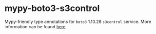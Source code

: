 # mypy-boto3-s3control

Mypy-friendly type annotations for `boto3` 1.10.26 `s3control` service.
More information can be found [here](https://github.com/vemel/mypy_boto3).